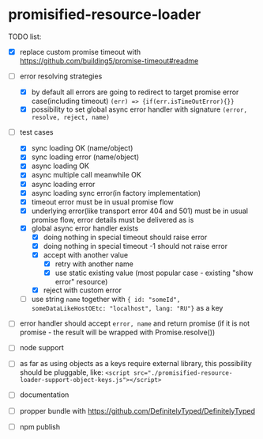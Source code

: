 # promisified-resource-loader

TODO list:
- [x] replace custom promise timeout with https://github.com/building5/promise-timeout#readme
- [ ] error resolving strategies 
  - [x] by default all errors are going to redirect to target promise error case(including timeout) `(err) => {if(err.isTimeOutError){}}`
  - [x] possibility to set global async error handler with signature `(error, resolve, reject, name)`
- [ ] test cases
  - [x] sync loading OK (name/object)
  - [x] sync loading error (name/object)
  - [x] async loading OK
  - [x] async multiple call meanwhile OK
  - [x] async loading error
  - [x] async loading sync error(in factory implementation)
  - [x] timeout error must be in usual promise flow
  - [x] underlying error(like transport error 404 and 501) must be in usual promise flow, error details must be delivered as is
  - [x] global async error handler exists 
    - [x] doing nothing in special timeout should raise error
    - [x] doing nothing in special timeout -1 should not raise error
    - [x] accept with another value
        - [x] retry with another name
        - [x] use static existing value (most popular case - existing "show error" resource)
    - [x] reject with custom error
  - [ ] use string `name` together with `{ id: "someId", someDataLikeHostOEtc: "localhost", lang: "RU"}` as a key
- [ ] error handler should accept `error, name` and return promise (if it is not promise - the result will be wrapped with Promise.resolve())
- [ ] node support 
- [ ] as far as using objects as a keys require external library, this possibility should be pluggable, like: `<script src="./promisified-resource-loader-support-object-keys.js"></script>`  
- [ ] documentation
- [ ] propper bundle with https://github.com/DefinitelyTyped/DefinitelyTyped
- [ ] npm publish
     
  
  

